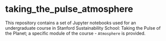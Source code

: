 # taking_the_pulse_atmosphere
This repository contains a set of Jupyter notebooks used for an undergraduate course in Stanford Sustainability School: Taking the Pulse of the Planet; a specific module of the course - `Atmosphere` is provided.
